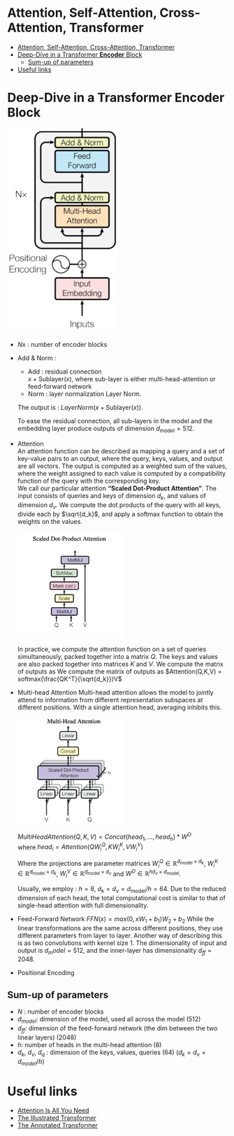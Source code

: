 # Attention, Self-Attention, Cross-Attention, Transformer

- [Attention, Self-Attention, Cross-Attention, Transformer](#attention-self-attention-cross-attention-transformer)
- [Deep-Dive in a Transformer **Encoder** Block](#deep-dive-in-a-transformer-encoder-block)
  - [Sum-up of parameters](#sum-up-of-parameters)
- [Useful links](#useful-links)


# Deep-Dive in a Transformer **Encoder** Block 

<img src="./../ressources/transformer_encoder.png" alt="Transformer Encoder Block" width="50%" height="50%">

- $N$x : number of encoder blocks
- Add & Norm :
    - Add : residual connection  
    $x + \text{Sublayer}(x)$, where sub-layer is either multi-head-attention or feed-forward network
    - Norm : layer normalization
    Layer Norm. 

    The output is : $LayerNorm(x + \text{Sublayer}(x))$.

    To ease the residual connection, all sub-layers in the model and the embedding layer produce outputs of dimension $d_{\text{model}}=512$.
- Attention  
    An attention function can be described as mapping a query and a set of key-value pairs to an output, where the query, keys, values, and output are all vectors. The output is computed as a weighted sum of the values, where the weight assigned to each value is computed by a compatibility function of the query with the corresponding key.  
    We call our particular attention **“Scaled Dot-Product Attention”**. The input consists of queries and keys of dimension $d_k$, and values of dimension $d_v$. We compute the dot products of the query with all keys, divide each by $\sqrt{d_k}$, and apply a softmax function to obtain the weights on the values.

    <img src="./../ressources/scaled-dot-product.png" alt="Transformer Encoder Block" width="50%" height="50%">

    In practice, we compute the attention function on a set of queries simultaneously, packed together into a matrix $Q$. The keys and values are also packed together into matrices $K$ and $V$. We compute the matrix of outputs as
    We compute the matrix of outputs as  $Attention(Q,K,V) = softmax(\frac{QK^T}{\sqrt{d_k}})V$
- Multi-head Attention
  Multi-head attention allows the model to jointly attend to information from different representation subspaces at different positions. With a single attention head, averaging inhibits this.

  <img src="./../ressources/mha.png" alt="Transformer Encoder Block" width="50%" height="50%">

    $MultiHeadAttention(Q, K, V) = Concat(head_1, ..., head_h) * W^O$  
    where $head_i = Attention(QW_i^Q, KW_i^K, VW_i^V)$

    Where the projections are parameter matrices $W_i^Q \in \mathbb{R}^{d_{\text{model}} \times d_k}$, $W_i^K \in \mathbb{R}^{d_{\text{model}} \times d_k}$, $W_i^V \in \mathbb{R}^{d_{\text{model}} \times d_v}$ and $W^O \in \mathbb{R}^{hd_v \times d_{\text{model}}}$.


    Usually, we employ : $h=8$, $d_k=d_v=d_{\text{model}}/h=64$.
    Due to the reduced dimension of each head, the total computational cost is similar to that of single-head attention with full dimensionality.
- Feed-Forward Network
    $FFN(x) = max(0, xW_1 + b_1)W_2 + b_2$
    While the linear transformations are the same across different positions, they use different parameters from layer to layer. Another way of describing this is as two convolutions with kernel size 1. The dimensionality of input and output is $d_model = 512$, and the inner-layer has dimensionality $d_{ff} = 2048$.
- Positional Encoding


## Sum-up of parameters
  - $N$ : number of encoder blocks
  - $d_{model}$: dimension of the model, used all across the model (512)
  - $d_{ff}$: dimension of the feed-forward network (the dim between the two linear layers) (2048)
  - $h$: number of heads in the multi-head attention (8)
  - $d_k$, $d_v$, $d_q$ : dimension of the keys, values, queries (64) ($d_k = d_v = d_{model} / h$)



# Useful links
- [Attention Is All You Need](https://arxiv.org/abs/1706.03762)
- [The Illustrated Transformer](http://jalammar.github.io/illustrated-transformer/)
- [The Annotated Transformer](https://nlp.seas.harvard.edu/2018/04/03/attention.html)